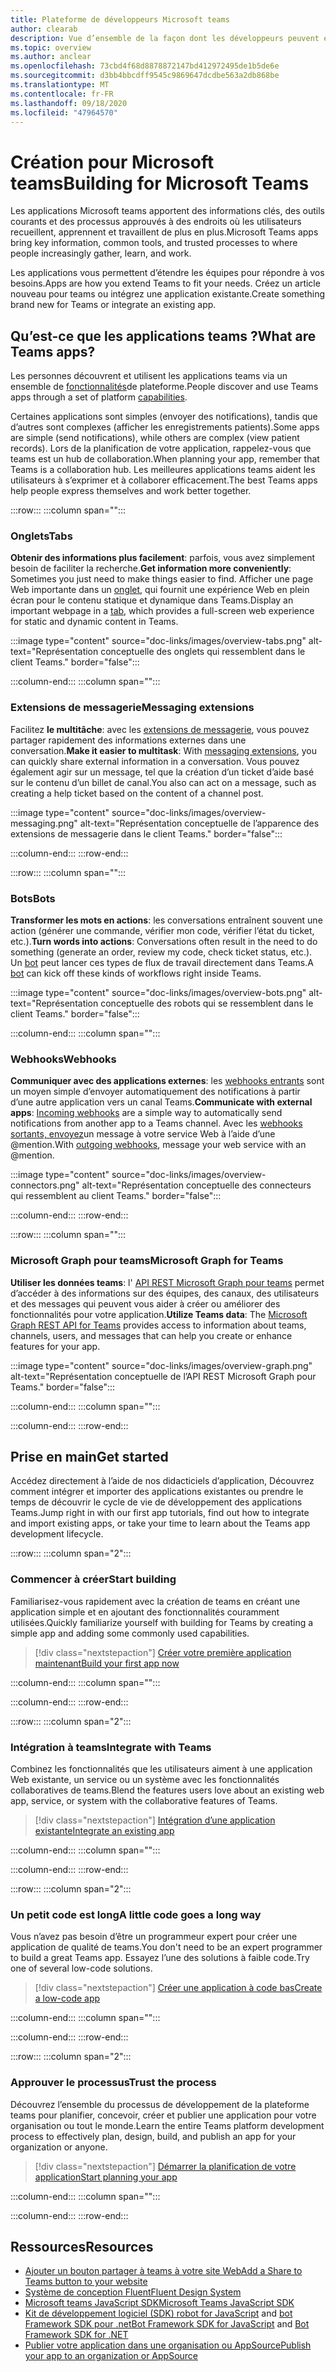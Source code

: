 ```yaml
---
title: Plateforme de développeurs Microsoft teams
author: clearab
description: Vue d’ensemble de la façon dont les développeurs peuvent étendre et personnaliser les fonctionnalités de Microsoft teams à l’aide de la plateforme Teams.
ms.topic: overview
ms.author: anclear
ms.openlocfilehash: 73cbd4f68d8878872147bd412972495de1b5de6e
ms.sourcegitcommit: d3bb4bbcdff9545c9869647dcdbe563a2db868be
ms.translationtype: MT
ms.contentlocale: fr-FR
ms.lasthandoff: 09/18/2020
ms.locfileid: "47964570"
---
```

# <a name="building-for-microsoft-teams"></a><span data-ttu-id="4535f-103">Création pour Microsoft teams</span><span class="sxs-lookup"><span data-stu-id="4535f-103">Building for Microsoft Teams</span></span>

<span data-ttu-id="4535f-104">Les applications Microsoft teams apportent des informations clés, des outils courants et des processus approuvés à des endroits où les utilisateurs recueillent, apprennent et travaillent de plus en plus.</span><span class="sxs-lookup"><span data-stu-id="4535f-104">Microsoft Teams apps bring key information, common tools, and trusted processes to where people increasingly gather, learn, and work.</span></span>

<span data-ttu-id="4535f-105">Les applications vous permettent d’étendre les équipes pour répondre à vos besoins.</span><span class="sxs-lookup"><span data-stu-id="4535f-105">Apps are how you extend Teams to fit your needs.</span></span> <span data-ttu-id="4535f-106">Créez un article nouveau pour teams ou intégrez une application existante.</span><span class="sxs-lookup"><span data-stu-id="4535f-106">Create something brand new for Teams or integrate an existing app.</span></span>

## <a name="what-are-teams-apps"></a><span data-ttu-id="4535f-107">Qu’est-ce que les applications teams ?</span><span class="sxs-lookup"><span data-stu-id="4535f-107">What are Teams apps?</span></span>

<span data-ttu-id="4535f-108">Les personnes découvrent et utilisent les applications teams via un ensemble de [fonctionnalités](capabilities-overview.md)de plateforme.</span><span class="sxs-lookup"><span data-stu-id="4535f-108">People discover and use Teams apps through a set of platform [capabilities](capabilities-overview.md).</span></span>

<span data-ttu-id="4535f-109">Certaines applications sont simples (envoyer des notifications), tandis que d’autres sont complexes (afficher les enregistrements patients).</span><span class="sxs-lookup"><span data-stu-id="4535f-109">Some apps are simple (send notifications), while others are complex (view patient records).</span></span> <span data-ttu-id="4535f-110">Lors de la planification de votre application, rappelez-vous que teams est un hub de collaboration.</span><span class="sxs-lookup"><span data-stu-id="4535f-110">When planning your app, remember that Teams is a collaboration hub.</span></span> <span data-ttu-id="4535f-111">Les meilleures applications teams aident les utilisateurs à s’exprimer et à collaborer efficacement.</span><span class="sxs-lookup"><span data-stu-id="4535f-111">The best Teams apps help people express themselves and work better together.</span></span>

:::row:::
   :::column span="":::

### <a name="tabs"></a><span data-ttu-id="4535f-112">Onglets</span><span class="sxs-lookup"><span data-stu-id="4535f-112">Tabs</span></span>

<span data-ttu-id="4535f-113">**Obtenir des informations plus facilement**: parfois, vous avez simplement besoin de faciliter la recherche.</span><span class="sxs-lookup"><span data-stu-id="4535f-113">**Get information more conveniently**: Sometimes you just need to make things easier to find.</span></span> <span data-ttu-id="4535f-114">Afficher une page Web importante dans un [onglet](../tabs/what-are-tabs.md), qui fournit une expérience Web en plein écran pour le contenu statique et dynamique dans Teams.</span><span class="sxs-lookup"><span data-stu-id="4535f-114">Display an important webpage in a [tab](../tabs/what-are-tabs.md), which provides a full-screen web experience for static and dynamic content in Teams.</span></span>

:::image type="content" source="doc-links/images/overview-tabs.png" alt-text="Représentation conceptuelle des onglets qui ressemblent dans le client Teams." border="false":::

   :::column-end:::
   :::column span="":::

### <a name="messaging-extensions"></a><span data-ttu-id="4535f-116">Extensions de messagerie</span><span class="sxs-lookup"><span data-stu-id="4535f-116">Messaging extensions</span></span>

<span data-ttu-id="4535f-117">Facilitez **le multitâche**: avec les [extensions de messagerie](../messaging-extensions/what-are-messaging-extensions.md), vous pouvez partager rapidement des informations externes dans une conversation.</span><span class="sxs-lookup"><span data-stu-id="4535f-117">**Make it easier to multitask**: With [messaging extensions](../messaging-extensions/what-are-messaging-extensions.md), you can quickly share external information in a conversation.</span></span> <span data-ttu-id="4535f-118">Vous pouvez également agir sur un message, tel que la création d’un ticket d’aide basé sur le contenu d’un billet de canal.</span><span class="sxs-lookup"><span data-stu-id="4535f-118">You also can act on a message, such as creating a help ticket based on the content of a channel post.</span></span>

:::image type="content" source="doc-links/images/overview-messaging.png" alt-text="Représentation conceptuelle de l’apparence des extensions de messagerie dans le client Teams." border="false":::

   :::column-end:::
:::row-end:::

:::row:::
   :::column span="":::

### <a name="bots"></a><span data-ttu-id="4535f-120">Bots</span><span class="sxs-lookup"><span data-stu-id="4535f-120">Bots</span></span>

<span data-ttu-id="4535f-121">**Transformer les mots en actions**: les conversations entraînent souvent une action (générer une commande, vérifier mon code, vérifier l’état du ticket, etc.).</span><span class="sxs-lookup"><span data-stu-id="4535f-121">**Turn words into actions**: Conversations often result in the need to do something (generate an order, review my code, check ticket status, etc.).</span></span> <span data-ttu-id="4535f-122">Un [bot](../bots/what-are-bots.md) peut lancer ces types de flux de travail directement dans Teams.</span><span class="sxs-lookup"><span data-stu-id="4535f-122">A [bot](../bots/what-are-bots.md) can kick off these kinds of workflows right inside Teams.</span></span>

:::image type="content" source="doc-links/images/overview-bots.png" alt-text="Représentation conceptuelle des robots qui se ressemblent dans le client Teams." border="false":::

   :::column-end:::
   :::column span="":::

### <a name="webhooks"></a><span data-ttu-id="4535f-124">Webhooks</span><span class="sxs-lookup"><span data-stu-id="4535f-124">Webhooks</span></span>

<span data-ttu-id="4535f-125">**Communiquer avec des applications externes**: les [webhooks entrants](../webhooks-and-connectors/what-are-webhooks-and-connectors.md#incoming-webhooks) sont un moyen simple d’envoyer automatiquement des notifications à partir d’une autre application vers un canal Teams.</span><span class="sxs-lookup"><span data-stu-id="4535f-125">**Communicate with external apps**: [Incoming webhooks](../webhooks-and-connectors/what-are-webhooks-and-connectors.md#incoming-webhooks) are a simple way to automatically send notifications from another app to a Teams channel.</span></span> <span data-ttu-id="4535f-126">Avec les [webhooks sortants, envoyez](../webhooks-and-connectors/what-are-webhooks-and-connectors.md#outgoing-webhooks)un message à votre service Web à l’aide d’une @mention.</span><span class="sxs-lookup"><span data-stu-id="4535f-126">With [outgoing webhooks](../webhooks-and-connectors/what-are-webhooks-and-connectors.md#outgoing-webhooks), message your web service with an @mention.</span></span>

:::image type="content" source="doc-links/images/overview-connectors.png" alt-text="Représentation conceptuelle des connecteurs qui ressemblent au client Teams." border="false":::

   :::column-end:::
:::row-end:::

:::row:::
   :::column span="":::

### <a name="microsoft-graph-for-teams"></a><span data-ttu-id="4535f-128">Microsoft Graph pour teams</span><span class="sxs-lookup"><span data-stu-id="4535f-128">Microsoft Graph for Teams</span></span>

<span data-ttu-id="4535f-129">**Utiliser les données teams**: l' [API REST Microsoft Graph pour teams](https://docs.microsoft.com/graph/teams-concept-overview) permet d’accéder à des informations sur des équipes, des canaux, des utilisateurs et des messages qui peuvent vous aider à créer ou améliorer des fonctionnalités pour votre application.</span><span class="sxs-lookup"><span data-stu-id="4535f-129">**Utilize Teams data**: The [Microsoft Graph REST API for Teams](https://docs.microsoft.com/graph/teams-concept-overview) provides access to information about teams, channels, users, and messages that can help you create or enhance features for your app.</span></span>

:::image type="content" source="doc-links/images/overview-graph.png" alt-text="Représentation conceptuelle de l’API REST Microsoft Graph pour Teams." border="false":::

   :::column-end:::
   :::column span="":::

   :::column-end:::
:::row-end:::

## <a name="get-started"></a><span data-ttu-id="4535f-131">Prise en main</span><span class="sxs-lookup"><span data-stu-id="4535f-131">Get started</span></span>

<span data-ttu-id="4535f-132">Accédez directement à l’aide de nos didacticiels d’application, Découvrez comment intégrer et importer des applications existantes ou prendre le temps de découvrir le cycle de vie de développement des applications Teams.</span><span class="sxs-lookup"><span data-stu-id="4535f-132">Jump right in with our first app tutorials, find out how to integrate and import existing apps, or take your time to learn about the Teams app development lifecycle.</span></span>

:::row:::
   :::column span="2":::

### <a name="start-building"></a><span data-ttu-id="4535f-133">Commencer à créer</span><span class="sxs-lookup"><span data-stu-id="4535f-133">Start building</span></span>

   <span data-ttu-id="4535f-134">Familiarisez-vous rapidement avec la création de teams en créant une application simple et en ajoutant des fonctionnalités couramment utilisées.</span><span class="sxs-lookup"><span data-stu-id="4535f-134">Quickly familiarize yourself with building for Teams by creating a simple app and adding some commonly used capabilities.</span></span>

   > [!div class="nextstepaction"]
   > [<span data-ttu-id="4535f-135">Créer votre première application maintenant</span><span class="sxs-lookup"><span data-stu-id="4535f-135">Build your first app now</span></span>](build-your-first-app/building-real-world-app.md)

   :::column-end:::
   :::column span="":::

   :::column-end:::
:::row-end:::

:::row:::
   :::column span="2":::

### <a name="integrate-with-teams"></a><span data-ttu-id="4535f-136">Intégration à teams</span><span class="sxs-lookup"><span data-stu-id="4535f-136">Integrate with Teams</span></span>

   <span data-ttu-id="4535f-137">Combinez les fonctionnalités que les utilisateurs aiment à une application Web existante, un service ou un système avec les fonctionnalités collaboratives de teams.</span><span class="sxs-lookup"><span data-stu-id="4535f-137">Blend the features users love about an existing web app, service, or system with the collaborative features of Teams.</span></span>

   > [!div class="nextstepaction"]
   > [<span data-ttu-id="4535f-138">Intégration d’une application existante</span><span class="sxs-lookup"><span data-stu-id="4535f-138">Integrate an existing app</span></span>](migrating-web-apps.md)

   :::column-end:::
   :::column span="":::

   :::column-end:::
:::row-end:::

:::row:::
   :::column span="2":::

### <a name="a-little-code-goes-a-long-way"></a><span data-ttu-id="4535f-139">Un petit code est long</span><span class="sxs-lookup"><span data-stu-id="4535f-139">A little code goes a long way</span></span>

   <span data-ttu-id="4535f-140">Vous n’avez pas besoin d’être un programmeur expert pour créer une application de qualité de teams.</span><span class="sxs-lookup"><span data-stu-id="4535f-140">You don't need to be an expert programmer to build a great Teams app.</span></span> <span data-ttu-id="4535f-141">Essayez l’une des solutions à faible code.</span><span class="sxs-lookup"><span data-stu-id="4535f-141">Try one of several low-code solutions.</span></span>

   > [!div class="nextstepaction"]
   > [<span data-ttu-id="4535f-142">Créer une application à code bas</span><span class="sxs-lookup"><span data-stu-id="4535f-142">Create a low-code app</span></span>](low-code-solutions.md)

   :::column-end:::
   :::column span="":::

   :::column-end:::
:::row-end:::

:::row:::
   :::column span="2":::

### <a name="trust-the-process"></a><span data-ttu-id="4535f-143">Approuver le processus</span><span class="sxs-lookup"><span data-stu-id="4535f-143">Trust the process</span></span>

   <span data-ttu-id="4535f-144">Découvrez l’ensemble du processus de développement de la plateforme teams pour planifier, concevoir, créer et publier une application pour votre organisation ou tout le monde.</span><span class="sxs-lookup"><span data-stu-id="4535f-144">Learn the entire Teams platform development process to effectively plan, design, build, and publish an app for your organization or anyone.</span></span>

   > [!div class="nextstepaction"]
   > [<span data-ttu-id="4535f-145">Démarrer la planification de votre application</span><span class="sxs-lookup"><span data-stu-id="4535f-145">Start planning your app</span></span>](../concepts/extensibility-points.md)

   :::column-end:::
   :::column span="":::

   :::column-end:::
:::row-end:::

## <a name="resources"></a><span data-ttu-id="4535f-146">Ressources</span><span class="sxs-lookup"><span data-stu-id="4535f-146">Resources</span></span>

* [<span data-ttu-id="4535f-147">Ajouter un bouton partager à teams à votre site Web</span><span class="sxs-lookup"><span data-stu-id="4535f-147">Add a Share to Teams button to your website</span></span>](../concepts/build-and-test/share-to-teams.md)
* [<span data-ttu-id="4535f-148">Système de conception Fluent</span><span class="sxs-lookup"><span data-stu-id="4535f-148">Fluent Design System</span></span>](https://fluentsite.z22.web.core.windows.net/)
* [<span data-ttu-id="4535f-149">Microsoft teams JavaScript SDK</span><span class="sxs-lookup"><span data-stu-id="4535f-149">Microsoft Teams JavaScript SDK</span></span>](https://docs.microsoft.com/javascript/api/@microsoft/teams-js/?view=msteams-client-js-latest&preserve-view=true)
* <span data-ttu-id="4535f-150">[Kit de développement logiciel (SDK) robot for JavaScript](https://github.com/Microsoft/botbuilder-js) and [bot Framework SDK pour .net](https://github.com/Microsoft/botbuilder-dotnet/)</span><span class="sxs-lookup"><span data-stu-id="4535f-150">[Bot Framework SDK for JavaScript](https://github.com/Microsoft/botbuilder-js) and [Bot Framework SDK for .NET](https://github.com/Microsoft/botbuilder-dotnet/)</span></span>
* [<span data-ttu-id="4535f-151">Publier votre application dans une organisation ou AppSource</span><span class="sxs-lookup"><span data-stu-id="4535f-151">Publish your app to an organization or AppSource</span></span>](../concepts/deploy-and-publish/overview.md)
